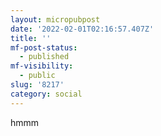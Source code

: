 ```yaml
---
layout: micropubpost
date: '2022-02-01T02:16:57.407Z'
title: ''
mf-post-status:
  - published
mf-visibility:
  - public
slug: '8217'
category: social
---
```

hmmm
